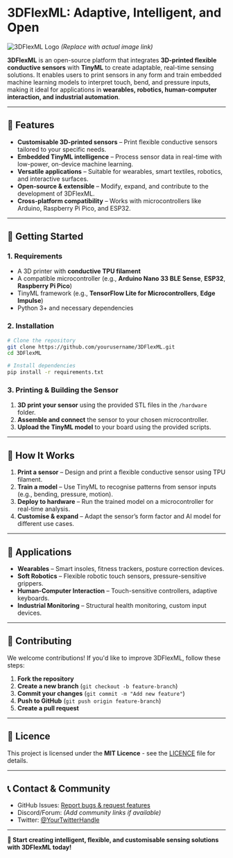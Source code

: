 # 3DFlexML: Adaptive, Intelligent, and Open

![3DFlexML Logo](https://your-image-url.com) *(Replace with actual image link)*

**3DFlexML** is an open-source platform that integrates **3D-printed flexible conductive sensors** with **TinyML** to create adaptable, real-time sensing solutions. It enables users to print sensors in any form and train embedded machine learning models to interpret touch, bend, and pressure inputs, making it ideal for applications in **wearables, robotics, human-computer interaction, and industrial automation**.

---

## 🚀 Features

- **Customisable 3D-printed sensors** – Print flexible conductive sensors tailored to your specific needs.
- **Embedded TinyML intelligence** – Process sensor data in real-time with low-power, on-device machine learning.
- **Versatile applications** – Suitable for wearables, smart textiles, robotics, and interactive surfaces.
- **Open-source & extensible** – Modify, expand, and contribute to the development of 3DFlexML.
- **Cross-platform compatibility** – Works with microcontrollers like Arduino, Raspberry Pi Pico, and ESP32.

---

## 🔧 Getting Started

### 1. Requirements
- A 3D printer with **conductive TPU filament**
- A compatible microcontroller (e.g., **Arduino Nano 33 BLE Sense**, **ESP32**, **Raspberry Pi Pico**)
- TinyML framework (e.g., **TensorFlow Lite for Microcontrollers**, **Edge Impulse**)
- Python 3+ and necessary dependencies

### 2. Installation
```bash
# Clone the repository
git clone https://github.com/yourusername/3DFlexML.git
cd 3DFlexML

# Install dependencies
pip install -r requirements.txt
```

### 3. Printing & Building the Sensor
1. **3D print your sensor** using the provided STL files in the `/hardware` folder.
2. **Assemble and connect** the sensor to your chosen microcontroller.
3. **Upload the TinyML model** to your board using the provided scripts.

---

## 🧠 How It Works
1. **Print a sensor** – Design and print a flexible conductive sensor using TPU filament.
2. **Train a model** – Use TinyML to recognise patterns from sensor inputs (e.g., bending, pressure, motion).
3. **Deploy to hardware** – Run the trained model on a microcontroller for real-time analysis.
4. **Customise & expand** – Adapt the sensor’s form factor and AI model for different use cases.

---

## 🎯 Applications
- **Wearables** – Smart insoles, fitness trackers, posture correction devices.
- **Soft Robotics** – Flexible robotic touch sensors, pressure-sensitive grippers.
- **Human-Computer Interaction** – Touch-sensitive controllers, adaptive keyboards.
- **Industrial Monitoring** – Structural health monitoring, custom input devices.

---

## 🤝 Contributing
We welcome contributions! If you'd like to improve 3DFlexML, follow these steps:
1. **Fork the repository**
2. **Create a new branch** (`git checkout -b feature-branch`)
3. **Commit your changes** (`git commit -m "Add new feature"`)
4. **Push to GitHub** (`git push origin feature-branch`)
5. **Create a pull request**

---

## 📜 Licence
This project is licensed under the **MIT Licence** - see the [LICENCE](LICENCE) file for details.

---

## 📞 Contact & Community
- GitHub Issues: [Report bugs & request features](https://github.com/yourusername/3DFlexML/issues)
- Discord/Forum: *(Add community links if available)*
- Twitter: [@YourTwitterHandle](https://twitter.com/yourtwitterhandle)

---

**🚀 Start creating intelligent, flexible, and customisable sensing solutions with 3DFlexML today!**
